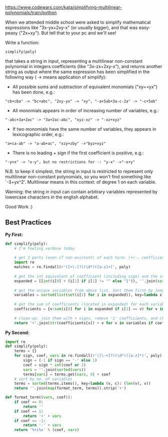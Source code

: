 https://www.codewars.com/kata/simplifying-multilinear-polynomials/train/python

When we attended middle school were asked to simplify mathematical expressions like "3x-yx+2xy-x" (or usually bigger), and that was easy-peasy ("2x+xy"). But tell that to your pc and we'll see! 

Write a function:
~~~
simplify(poly)
~~~
that takes a string in input, representing a multilinear non-constant polynomial in integers coefficients (like "3x-zx+2xy-x"), and returns another string as output where the same expression has been simplified in the following way ( -> means application of simplify):

* All possible sums and subtraction of equivalent monomials ("xy==yx") has been done, e.g.:
~~~
"cb+cba" -> "bc+abc", "2xy-yx" -> "xy", "-a+5ab+3a-c-2a" -> "-c+5ab" 
~~~

* All monomials appears in order of increasing number of variables, e.g.:
~~~
"-abc+3a+2ac" -> "3a+2ac-abc", "xyz-xz" -> "-xz+xyz" 
~~~
* If two monomials have the same number of variables, they appears in lexicographic order, e.g.:
~~~
"a+ca-ab" -> "a-ab+ac", "xzy+zby" ->"byz+xyz" 
~~~
* There is no leading + sign if the first coefficient is positive, e.g.:
~~~
"-y+x" -> "x-y", but no restrictions for -: "y-x" ->"-x+y" 
~~~
N.B. to keep it simplest, the string in input is restricted to represent only multilinear non-constant polynomials, so you won't find something like `-3+yx^2'. Multilinear means in this context: of degree 1 on each variable.

Warning: the string in input can contain arbitrary variables represented by lowercase characters in the english alphabet.

Good Work :)

## Best Practices

**Py First:**
~~~py
def simplify(poly):
    # I'm feeling verbose today
    
    # get 3 parts (even if non-existent) of each term: (+/-, coefficient, variables)
    import re
    matches = re.findall(r'([+\-]?)(\d*)([a-z]+)', poly)
    
    # get the int equivalent of coefficient (including sign) and the sorted variables (for later comparison)
    expanded = [[int(i[0] + (i[1] if i[1] != "" else "1")), ''.join(sorted(i[2]))] for i in matches]
    
    # get the unique variables from above list. Sort them first by length, then alphabetically
    variables = sorted(list(set(i[1] for i in expanded)), key=lambda x: (len(x), x))
    
    # get the sum of coefficients (located in expanded) for each variable
    coefficients = {v:sum(i[0] for i in expanded if i[1] == v) for v in variables}
    
    # clean-up: join them with + signs, remove '1' coefficients, and change '+-' to '-'
    return '+'.join(str(coefficients[v]) + v for v in variables if coefficients[v] != 0).replace('1','').replace('+-','-')

~~~

**Py Second:**
~~~py
import re
def simplify(poly):
    terms = {}
    for sign, coef, vars in re.findall(r'([\-+]?)(\d*)([a-z]*)', poly):
        sign = (-1 if sign == '-' else 1)
        coef = sign * int(coef or 1)
        vars = ''.join(sorted(vars))
        terms[vars] = terms.get(vars, 0) + coef
    # sort by no. of variables
    terms = sorted(terms.items(), key=lambda (v, c): (len(v), v))
    return ''.join(map(format_term, terms)).strip('+')

def format_term((vars, coef)):
    if coef == 0:
        return ''
    if coef == 1:
        return '+' + vars
    if coef == -1:
        return '-' + vars
    return '%+i%s' % (coef, vars)
~~~

